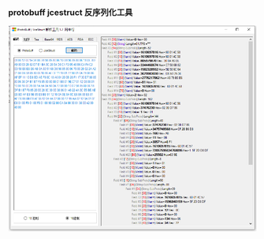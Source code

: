 ### protobuff jcestruct 反序列化工具

![image](https://github.com/laomms/PB-JCE-Decoder-/blob/main/pbjec.png)   

